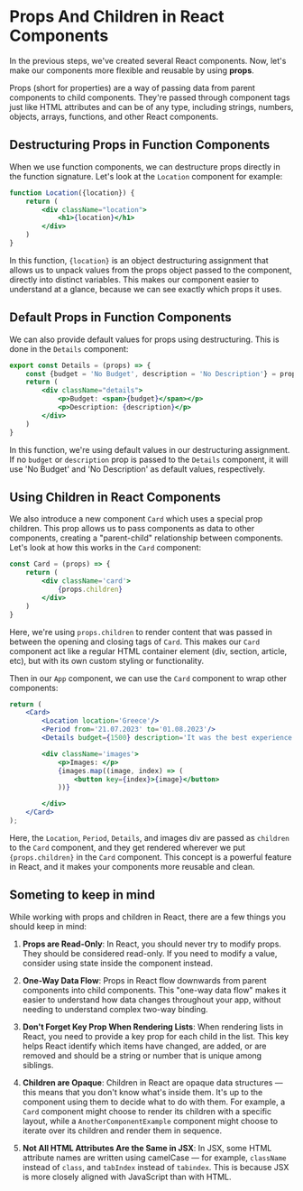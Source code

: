 # Props And Children in React Components
In the previous steps, we've created several React components. Now, let's make our components more flexible and reusable by using **props**.

Props (short for properties) are a way of passing data from parent components to child components. They're passed through component tags just like HTML attributes and can be of any type, including strings, numbers, objects, arrays, functions, and other React components.


## Destructuring Props in Function Components

When we use function components, we can destructure props directly in the function signature. Let's look at the `Location` component for example:

```jsx
function Location({location}) {
    return (
        <div className="location">
            <h1>{location}</h1>
        </div>
    )
}
```

In this function, `{location}` is an object destructuring assignment that allows us to unpack values from the props object passed to the component, directly into distinct variables. This makes our component easier to understand at a glance, because we can see exactly which props it uses.

## Default Props in Function Components

We can also provide default values for props using destructuring. This is done in the `Details` component:

```jsx
export const Details = (props) => {
    const {budget = 'No Budget', description = 'No Description'} = props
    return (
        <div className="details">
            <p>Budget: <span>{budget}</span></p>
            <p>Description: {description}</p>
        </div>
    )
}
```

In this function, we're using default values in our destructuring assignment. If no `budget` or `description` prop is passed to the `Details` component, it will use 'No Budget' and 'No Description' as default values, respectively.

## Using Children in React Components

We also introduce a new component `Card` which uses a special prop children. This prop allows us to pass components as data to other components, creating a "parent-child" relationship between components. Let's look at how this works in the `Card` component:


```jsx
const Card = (props) => {
    return (
        <div className='card'>
            {props.children}
        </div>
    )
}
```

Here, we're using `props.children` to render content that was passed in between the opening and closing tags of `Card`. This makes our `Card` component act like a regular HTML container element (div, section, article, etc), but with its own custom styling or functionality.

Then in our `App` component, we can use the `Card` component to wrap other components:


```jsx
return (
    <Card>
        <Location location='Greece'/>
        <Period from='21.07.2023' to='01.08.2023'/>
        <Details budget={1500} description='It was the best experience of my life. I will visit it again.'/>

        <div className='images'>
            <p>Images: </p>
            {images.map((image, index) => (
                <button key={index}>{image}</button>
            ))}

        </div>
    </Card>
);
```

Here, the `Location`, `Period`, `Details`, and images div are passed as `children` to the `Card` component, and they get rendered wherever we put `{props.children}` in the `Card` component. This concept is a powerful feature in React, and it makes your components more reusable and clean.



## Someting to keep in mind

While working with props and children in React, there are a few things you should keep in mind:

1. **Props are Read-Only**: In React, you should never try to modify props. They should be considered read-only. If you need to modify a value, consider using state inside the component instead.

2. **One-Way Data Flow**: Props in React flow downwards from parent components into child components. This "one-way data flow" makes it easier to understand how data changes throughout your app, without needing to understand complex two-way binding.

3. **Don't Forget Key Prop When Rendering Lists**: When rendering lists in React, you need to provide a key prop for each child in the list. This key helps React identify which items have changed, are added, or are removed and should be a string or number that is unique among siblings.

4. **Children are Opaque**: Children in React are opaque data structures — this means that you don't know what's inside them. It's up to the component using them to decide what to do with them. For example, a `Card` component might choose to render its children with a specific layout, while a `AnotherComponentExample` component might choose to iterate over its children and render them in sequence.

5. **Not All HTML Attributes Are the Same in JSX**: In JSX, some HTML attribute names are written using camelCase — for example, `className` instead of `class`, and `tabIndex` instead of `tabindex`. This is because JSX is more closely aligned with JavaScript than with HTML.